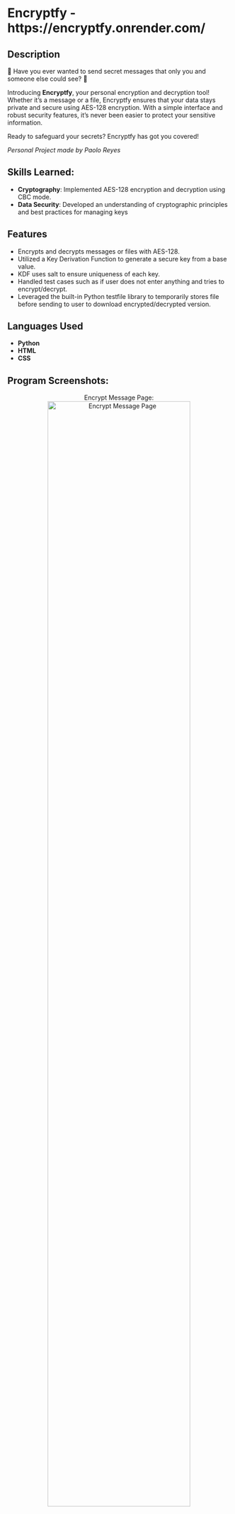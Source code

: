 <h1>Encryptfy - https://encryptfy.onrender.com/</h1>

<h2>Description</h2>
<p>💬 Have you ever wanted to send secret messages that only you and someone else could see? 🔐</p>

<p>Introducing <b>Encryptfy</b>, your personal encryption and decryption tool! Whether it’s a message or a file, Encryptfy ensures that your data stays private and secure using AES-128 encryption. With a simple interface and robust security features, it’s never been easier to protect your sensitive information.</p>

<p>Ready to safeguard your secrets? Encryptfy has got you covered!</p>

<p><i>Personal Project made by Paolo Reyes</i></p>

<h2>Skills Learned: </h2>

- <b>Cryptography</b>: Implemented AES-128 encryption and decryption using CBC mode.
- <b>Data Security</b>: Developed an understanding of cryptographic principles and best practices for managing keys

<h2>Features</h2>

- Encrypts and decrypts messages or files with AES-128.
- Utilized a Key Derivation Function to generate a secure key from a base value.
- KDF uses salt to ensure uniqueness of each key.
- Handled test cases such as if user does not enter anything and tries to encrypt/decrypt.
- Leveraged the built-in Python testfile library to temporarily stores file before sending to user to download encrypted/decrypted version.


<h2>Languages Used</h2>

- <b>Python</b>
- <b>HTML</b>
- <b>CSS</b>

<h2>Program Screenshots:</h2>

<p align="center">
Encrypt Message Page: <br/>
<img src="https://i.imgur.com/LwSDge8.png" height="80%" width="80%" alt="Encrypt Message Page"/>
<br />

<p align="center">
Adding input and encrypting the message: <br/>
<img src="https://i.imgur.com/uru9KIg.png" height="80%" width="80%" alt="Adding input and encrypting the message"/>
<br />

<p align="center">
Decrypt Message Page: <br/>
<img src="https://i.imgur.com/Jkn0exZ.png" height="80%" width="80%" alt="Decrypt Message Page"/>
<br />

<p align="center">
Adding input and decrypting the message: <br/>
<img src="https://i.imgur.com/X5lUdmN.png" height="80%" width="80%" alt="Adding input and decrypting the message"/>
<br />

<p align="center">
Encrypt File Page: <br/>
<img src="https://i.imgur.com/LCCWdbl.png" height="80%" width="80%" alt="Encrypt File Page"/>
<br />

<p align="center">
Decrypt File Page: <br/>
<img src="https://i.imgur.com/RIl5glX.png" height="80%" width="80%" alt="Decrypt File Page"/>
<br />
